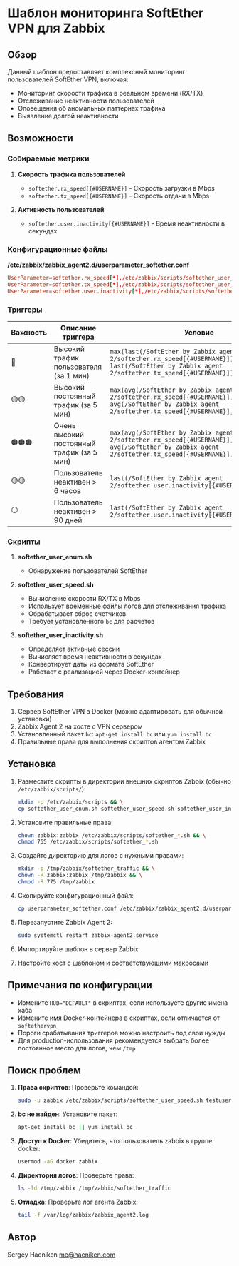 # Шаблон мониторинга SoftEther VPN для Zabbix

## Обзор

Данный шаблон предоставляет комплексный мониторинг пользователей SoftEther VPN, включая:
- Мониторинг скорости трафика в реальном времени (RX/TX)
- Отслеживание неактивности пользователей
- Оповещения об аномальных паттернах трафика
- Выявление долгой неактивности

## Возможности

### Собираемые метрики

1. **Скорость трафика пользователей**
   - `softether.rx_speed[{#USERNAME}]` - Скорость загрузки в Mbps
   - `softether.tx_speed[{#USERNAME}]` - Скорость отдачи в Mbps

2. **Активность пользователей**
   - `softether.user.inactivity[{#USERNAME}]` - Время неактивности в секундах

### Конфигурационные файлы

**/etc/zabbix/zabbix_agent2.d/userparameter_softether.conf**
```conf
UserParameter=softether.rx_speed[*],/etc/zabbix/scripts/softether_user_speed.sh "$1" RX
UserParameter=softether.tx_speed[*],/etc/zabbix/scripts/softether_user_speed.sh "$1" TX
UserParameter=softether.user.inactivity[*],/etc/zabbix/scripts/softether_user_inactivity.sh "$1"
```

### Триггеры

| Важность | Описание триггера | Условие |
|----------|-------------------|---------|
| 🔵 | Высокий трафик пользователя (за 1 мин) | `max(last(/SoftEther by Zabbix agent 2/softether.rx_speed[{#USERNAME}]), last(/SoftEther by Zabbix agent 2/softether.tx_speed[{#USERNAME}])) > 20` |
| 🟡🟡 | Высокий постоянный трафик (за 5 мин) | `max(avg(/SoftEther by Zabbix agent 2/softether.rx_speed[{#USERNAME}],#5), avg(/SoftEther by Zabbix agent 2/softether.tx_speed[{#USERNAME}],#5)) > 20` |
| 🟠🟠🟠 | Очень высокий постоянный трафик (за 5 мин) | `max(avg(/SoftEther by Zabbix agent 2/softether.rx_speed[{#USERNAME}],#5), avg(/SoftEther by Zabbix agent 2/softether.tx_speed[{#USERNAME}],#5)) > 100` |
| 🟡🟡 | Пользователь неактивен > 6 часов | `last(/SoftEther by Zabbix agent 2/softether.user.inactivity[{#USERNAME}])>21600` |
| ⚪ | Пользователь неактивен > 90 дней | `last(/SoftEther by Zabbix agent 2/softether.user.inactivity[{#USERNAME}])>7776000` |

### Скрипты

1. **softether_user_enum.sh**
   - Обнаружение пользователей SoftEther

2. **softether_user_speed.sh**
   - Вычисление скорости RX/TX в Mbps
   - Использует временные файлы логов для отслеживания трафика
   - Обрабатывает сброс счетчиков
   - Требует установленного `bc` для расчетов

3. **softether_user_inactivity.sh**
   - Определяет активные сессии
   - Вычисляет время неактивности в секундах
   - Конвертирует даты из формата SoftEther
   - Работает с реализацией через Docker-контейнер

## Требования

1. Сервер SoftEther VPN в Docker (можно адаптировать для обычной установки)
2. Zabbix Agent 2 на хосте с VPN сервером
3. Установленный пакет `bc`: `apt-get install bc` или `yum install bc`
4. Правильные права для выполнения скриптов агентом Zabbix

## Установка

1. Разместите скрипты в директории внешних скриптов Zabbix (обычно `/etc/zabbix/scripts/`):
   ```bash
   mkdir -p /etc/zabbix/scripts && \
   cp softether_user_enum.sh softether_user_speed.sh softether_user_inactivity.sh /etc/zabbix/scripts/
   ```

2. Установите правильные права:
   ```bash
   chown zabbix:zabbix /etc/zabbix/scripts/softether_*.sh && \
   chmod 755 /etc/zabbix/scripts/softether_*.sh
   ```

3. Создайте директорию для логов с нужными правами:
   ```bash
   mkdir -p /tmp/zabbix/softether_traffic && \
   chown -R zabbix:zabbix /tmp/zabbix && \
   chmod -R 775 /tmp/zabbix
   ```

4. Скопируйте конфигурационный файл:
   ```bash
   cp userparameter_softether.conf /etc/zabbix/zabbix_agent2.d/userparameter_softether.conf
   ```

5. Перезапустите Zabbix Agent 2:
   ```bash
   sudo systemctl restart zabbix-agent2.service
   ```

6. Импортируйте шаблон в сервер Zabbix
7. Настройте хост с шаблоном и соответствующими макросами

## Примечания по конфигурации

- Измените `HUB="DEFAULT"` в скриптах, если используете другие имена хаба
- Измените имя Docker-контейнера в скриптах, если отличается от `softethervpn`
- Пороги срабатывания триггеров можно настроить под свои нужды
- Для production-использования рекомендуется выбрать более постоянное место для логов, чем `/tmp`

## Поиск проблем

1. **Права скриптов**: Проверьте командой:
   ```bash
   sudo -u zabbix /etc/zabbix/scripts/softether_user_speed.sh testuser RX
   ```

2. **bc не найден**: Установите пакет:
   ```bash
   apt-get install bc || yum install bc
   ```

3. **Доступ к Docker**: Убедитесь, что пользователь zabbix в группе docker:
   ```bash
   usermod -aG docker zabbix
   ```

4. **Директория логов**: Проверьте права:
   ```bash
   ls -ld /tmp/zabbix /tmp/zabbix/softether_traffic
   ```

5. **Отладка**: Проверьте лог агента Zabbix:
   ```bash
   tail -f /var/log/zabbix/zabbix_agent2.log
   ```

## Автор
Sergey Haeniken
me@haeniken.com
